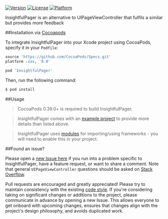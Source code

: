 [![Version](https://img.shields.io/cocoapods/v/InsightfulPager.svg?style=flat)](http://cocoapods.org/pods/InsightfulPager)
[![License](https://img.shields.io/cocoapods/l/InsightfulPager.svg?style=flat)](http://cocoapods.org/pods/InsightfulPager)
[![Platform](https://img.shields.io/cocoapods/p/InsightfulPager.svg?style=flat)](http://cocoapods.org/pods/InsightfulPager)

InsightfulPager is an alternative to UIPageViewController that fulfils a similar but provides more feedback

##Installation via [Cocoapods](https://cocoapods.org/)

To integrate InsightfulPager into your Xcode project using CocoaPods, specify it in your `Podfile`:

```ruby
source 'https://github.com/CocoaPods/Specs.git'
platform :ios, '8.0'

pod 'InsightfulPager'
```

Then, run the following command:

```bash
$ pod install
```

##Usage

> CocoaPods 0.39.0+ is required to build InsightfulPager.

> InsightfulPager comes with an [example project](https://github.com/wibosco/InsightfulPager/tree/master/Example/iOS%20Example) to provide more details than listed above.

> InsightfulPager uses [modules](http://useyourloaf.com/blog/modules-and-precompiled-headers.html) for importing/using frameworks - you will need to enable this in your project.

##Found an issue?

Please open a [new Issue here](https://github.com/wibosco/ConvenientFileManager/issues/new) if you run into a problem specific to InsightfulPager, have a feature request, or want to share a comment. Note that general `UIPageViewController` questions should be asked on [Stack Overflow](http://stackoverflow.com).

Pull requests are encouraged and greatly appreciated! Please try to maintain consistency with the existing [code style](http://www.williamboles.me/objective-c-coding-style). If you're considering taking on significant changes or additions to the project, please communicate in advance by opening a new Issue. This allows everyone to get onboard with upcoming changes, ensures that changes align with the project's design philosophy, and avoids duplicated work.